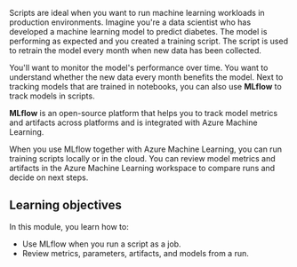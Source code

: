 


Scripts are ideal when you want to run machine learning workloads in production environments. Imagine you're a data scientist who has developed a machine learning model to predict diabetes. The model is performing as expected and you created a training script. The script is used to retrain the model every month when new data has been collected.

You'll want to monitor the model's performance over time. You want to understand whether the new data every month benefits the model. Next to tracking models that are trained in notebooks, you can also use **MLflow** to track models in scripts. 

**MLflow** is an open-source platform that helps you to track model metrics and artifacts across platforms and is integrated with Azure Machine Learning.

When you use MLflow together with Azure Machine Learning, you can run training scripts locally or in the cloud. You can review model metrics and artifacts in the Azure Machine Learning workspace to compare runs and decide on next steps.

## Learning objectives 

In this module, you learn how to:

- Use MLflow when you run a script as a job.
- Review metrics, parameters, artifacts, and models from a run.
